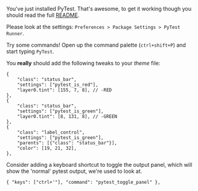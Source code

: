 You've just installed PyTest. That's awesome, to get it working though you should read the full [README](https://github.com/kaste/PyTest).


Please look at the settings: `Preferences > Package Settings > PyTest Runner`.

Try some commands! Open up the command palette (`ctrl+shift+P`) and start typing `PyTest`.

You __really__ should add the following tweaks to your *theme* file:

    {
        "class": "status_bar",
        "settings": ["pytest_is_red"],
        "layer0.tint": [155, 7, 8], // -RED
    },
    {
        "class": "status_bar",
        "settings": ["pytest_is_green"],
        "layer0.tint": [8, 131, 8], // -GREEN
    },
    {
        "class": "label_control",
        "settings": ["pytest_is_green"],
        "parents": [{"class": "status_bar"}],
        "color": [19, 21, 32],
    },

Consider adding a keyboard shortcut to toggle the output panel, which will show the 'normal' pytest output, we're used to look at.

    { "keys": ["ctrl+'"], "command": "pytest_toggle_panel" },

